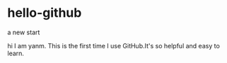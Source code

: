 # hello-github
a new start

hi I am yanm.
This is the first time I use GitHub.It's so helpful and easy to learn.
